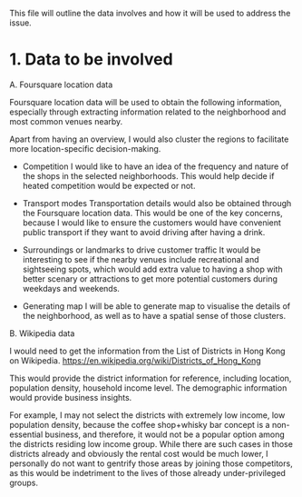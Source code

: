 This file will outline the data involves and how it will be used to address the issue. 

# 1. Data to be involved

A. Foursquare location data

Foursquare location data will be used to obtain the following information, especially through extracting information related to the neighborhood and most common venues nearby. 

Apart from having an overview, I would also cluster the regions to facilitate more location-specific decision-making. 

- Competition
  I would like to have an idea of the frequency and nature of the shops in the selected neighborhoods. This would help decide if heated competition would be expected or not. 

- Transport modes
  Transportation details would also be obtained through the Foursquare location data. This would be one of the key concerns, because I would like to ensure the customers would have convenient public transport if they want to avoid driving after having a drink. 

- Surroundings or landmarks to drive customer traffic
  It would be interesting to see if the nearby venues include recreational and sightseeing spots, which would add extra value to having a shop with better scenary or attractions to get more potential customers during weekdays and weekends. 

- Generating map
  I will be able to generate map to visualise the details of the neighborhood, as well as to have a spatial sense of those clusters. 


B. Wikipedia data

I would need to get the information from the List of Districts in Hong Kong on Wikipedia.
https://en.wikipedia.org/wiki/Districts_of_Hong_Kong

This would provide the district information for reference, including location, population density, household income level. The demographic information would provide business insights.

For example, I may not select the districts with extremely low income, low population density, because the coffee shop+whisky bar concept is a non-essential business, and therefore, it would not be a popular option among the districts residing low income group. While there are such cases in those districts already and obviously the rental cost would be much lower, I personally do not want to gentrify those areas by joining those competitors, as this would be indetriment to the lives of those already under-privileged groups. 
